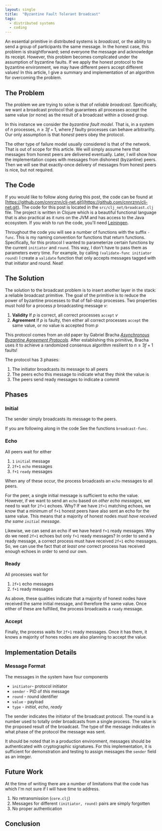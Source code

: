 ```yaml
---
layout: single
title:  "Byzantine Fault Tolerant Broadcast"
tags:
  - distributed systems
  - coding
---
```


An essential primitive in distributed systems is _broadcast_, or the ability to send a group of participants the same message.
In the honest case, this problem is straightforward; send everyone the message and acknowledge its receipt.
However, this problem becomes complicated under the assumption of byzantine faults.
If we apply the honest protocol to the byzantine environment, we may have different peers accept different values!
In this article, I give a summary and implementation of an algorithm for overcoming the problem.

## The Problem
The problem we are trying to solve is that of _reliable broadcast_.
Specifically, we want a broadcast protocol that guarantees all processes accept the same value (or none) as the result of a broadcast within a closed group.

In this instance we consider the _byzantine fault model_.
That is, in a system of $n$ processes, $n \geq 3f+1$, where $f$ faulty processes can behave arbitrarilty.
Our only assumption is that _honest_ peers obey the protocol.

The other type of failure model usually considered is that of the network.
That is out of scope for this article.
We will simply assume here that messages from honest peers are delivered eventually.
Later, I will show how the implementation copes with messages from dishonest (byzantine) peers.
Then we will see that exactly-once delivery of messages from honest peers is nice, but not required.

## The Code
If you would like to follow along during this post, the code can be found at [https://github.com/cnnrznn/clj-net.git](https://github.com/cnnrznn/clj-net.git).
The code for this post is located in the `src/clj_net/broadcast.clj` file.
The project is written in Clojure which is a beautiful functional language that is also practical as it runs on the JVM and has access to the Java ecosystem.
If you wish to run the code, you'll need [Leiningen](https://leiningen.org/).

Throughout the code you will see a number of functions with the suffix `-func`.
This is my naming convention for functions that return functions.
Specifically, for this protocol I wanted to parameterize certain functions by the current `initiator` and `round`.
This way, I don't have to pass them as parameters every time.
For example, by calling `(validate-func initiator round)` I create a `validate` function that only accepts messages tagged with that initiator and round.
Neat!

## The Solution
The solution to the broadcast problem is to insert another layer in the stack: a reliable broadcast primitive.
The goal of the primitive is to reduce the power of byzantine processes to that of fail-stop processes.
Two properties must hold for a process $p$ broadcasting message $v$:

1. **Validity** If $p$ is correct, all correct processes `accept` $v$
2. **Agreement** If $p$ is faulty, then either all correct processes `accept` the same value, or no value is accepted from $p$

This protocol comes from an old paper by Gabriel Bracha _[Asynchronous Byzantine Agreement Protocols](https://core.ac.uk/download/pdf/82523202.pdf)_.
After establishing this primitive, Bracha uses it to achieve a randomized consensus algorithm resilient to $n \geq 3f+1$ faults!

The protocol has 3 phases:
1. The initiator broadcasts its message to all peers
2. The peers echo this message to indicate what they *think* the value is
3. The peers send ready messages to indicate a commit

## Phases

### Initial
The sender simply broadcasts its message to the peers.

If you are following along in the code See the functions `broadcast-func`.

### Echo
All peers wait for either
1. `1` `initial` message
2. `2f+1` `echo` messages
3. `f+1` `ready` messages

When any of these occur, the process broadcasts an `echo` messages to all peers.

For the peer, a single initial message is sufficient to echo the value.
However, if we want to send an `echo` based on *other echo messages*, we need to wait for `2f+1` echoes.
Why?
If we have `2f+1` matching echoes, we know that a minimum of `f+1` honest peers have also sent an echo for the same value.
This means that a majority of honest nodes *must have received the same `initial` message*.

Likewise, we can send an echo if we have heard `f+1` ready messages.
Why do we need `2f+1` echoes but only `f+1` ready messages?
In order to send a ready message, a correct process must have received `2f+1` echo messages.
So, we can use the fact that *at least one* correct process has received enough echoes in order to send our own.

### Ready
All processes wait for
1. `2f+1` echo messages
2. `f+1` ready messages

As above, these qualities indicate that a majority of honest nodes have received the same initial message, and therefore the same value.
Once either of these are fulfilled, the process broadcasts a `ready` message.

### Accept
Finally, the process waits for `2f+1` ready messages.
Once it has them, it knows a majority of hones nodes are also planning to accept the value.

## Implementation Details

### Message Format
The messages in the system have four components
* `initiator`- protocol initiator
* `sender` - PID of *this* message
* `round` - round identifier
* `value` - payload
* `type` - *initial*, *echo*, *ready*

The sender indicates the initiator of the broadcast protocol.
The round is a number used to totally order broadcasts from a single process.
The value is the proposed result of the broadcast.
The type of the message indicates in what phase of the protocol the message was sent.

It should be noted that in a production environment, messages should be authenticated with cryptographic signatures.
For this implementation, it is sufficient for demonstration and testing to assign messages the `sender` field as an integer.

## Future Work
At the time of writing there are a number of limitations that the code has which I'm not sure if I will have time to address.

1. No retransmission (`core.clj`)
2. Messages for different `(initiator, round)` pairs are simply forgotten
3. No proper authentication

## Conclusion
